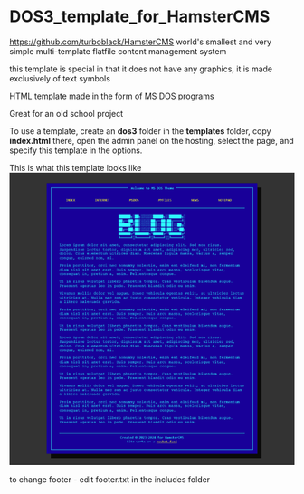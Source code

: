 # DOS3_template_for_HamsterCMS

https://github.com/turboblack/HamsterCMS world's smallest and very simple multi-template flatfile content management system 

this template is special in that it does not have any graphics, it is made exclusively of text symbols

HTML template made in the form of MS DOS programs

Great for an old school project

To use a template, create an **dos3** folder in the **templates** folder, copy **index.html** there, open the admin panel on the hosting, select the page, and specify this template in the options.

This is what this template looks like
![this is what theme looks like](https://github.com/turboblack/DOS3_template_for_HamsterCMS/blob/main/dos3.png)

to change footer - edit footer.txt in the includes folder

